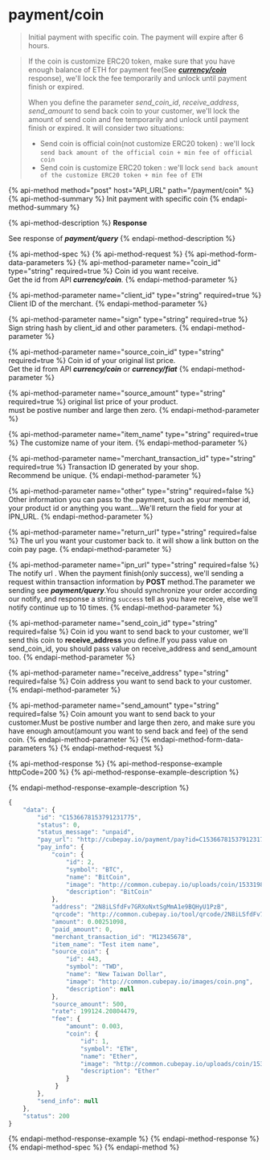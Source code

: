 # payment/coin

> Initial payment with specific coin. The payment will expire after 6 hours.

> If the coin is customize ERC20 token, make sure that you have enough balance of ETH for payment fee\(See [_**currency/coin**_](coin.md) response\), we'll lock the fee temporarily and unlock until payment finish or expired.
>
> When you define the parameter _send\_coin\_id_, _receive\_address_, _send\_amount_ to send back coin to your customer, we'll lock the amount of send coin and fee temporarily and unlock until payment finish or expired. It will consider two situations:
>
> * Send coin is official coin\(not customize ERC20 token\) : we'll lock  `send back amount of the official coin + min fee of official coin`
> * Send coin is customize ERC20 token : we'll lock `send back amount of the customize ERC20 token + min fee of ETH`

{% api-method method="post" host="API\_URL" path="/payment/coin" %}
{% api-method-summary %}
Init payment with specific coin
{% endapi-method-summary %}

{% api-method-description %}
**Response**  
  
See response of _**payment/query**_ 
{% endapi-method-description %}

{% api-method-spec %}
{% api-method-request %}
{% api-method-form-data-parameters %}
{% api-method-parameter name="coin\_id" type="string" required=true %}
Coin id you want receive.  
Get the id from API _**currency/coin**_.
{% endapi-method-parameter %}

{% api-method-parameter name="client\_id" type="string" required=true %}
Client ID of the merchant.
{% endapi-method-parameter %}

{% api-method-parameter name="sign" type="string" required=true %}
Sign string hash by client\_id and other parameters.
{% endapi-method-parameter %}

{% api-method-parameter name="source\_coin\_id" type="string" required=true %}
Coin id of your original list price.  
Get the id from API _**currency/coin**_ or _**currency/fiat**_
{% endapi-method-parameter %}

{% api-method-parameter name="source\_amount" type="string" required=true %}
original list price of your product.  
must be postive number and large then zero.
{% endapi-method-parameter %}

{% api-method-parameter name="item\_name" type="string" required=true %}
The customize name of your item.
{% endapi-method-parameter %}

{% api-method-parameter name="merchant\_transaction\_id" type="string" required=true %}
Transaction ID generated by your shop.  
Recommend be unique.
{% endapi-method-parameter %}

{% api-method-parameter name="other" type="string" required=false %}
Other information you can pass to the payment, such as your member id, your product id or anything you want....We'll return the field for your at IPN\_URL.
{% endapi-method-parameter %}

{% api-method-parameter name="return\_url" type="string" required=false %}
The url you want your customer back to. it will show a link button on the coin pay page.
{% endapi-method-parameter %}

{% api-method-parameter name="ipn\_url" type="string" required=false %}
The notify url . When the payment finish\(only success\), we'll sending a request within transaction information by **POST** method.The parameter we sending see _**payment/query**_.You should synchronize your order according our notify, and response a string `success` tell as you have receive, else we'll notify continue up to 10 times.
{% endapi-method-parameter %}

{% api-method-parameter name="send\_coin\_id" type="string" required=false %}
Coin id you want to send back to your customer, we'll send this coin to **receive\_address** you define.If you pass value on send\_coin\_id, you should pass value on receive\_address and send\_amount too.
{% endapi-method-parameter %}

{% api-method-parameter name="receive\_address" type="string" required=false %}
Coin address you want to send back to your customer.
{% endapi-method-parameter %}

{% api-method-parameter name="send\_amount" type="string" required=false %}
Coin amount you want to send back to your customer.Must be postive number and large then zero, and make sure you have enough amout\(amount you want to send back and fee\) of the send coin.
{% endapi-method-parameter %}
{% endapi-method-form-data-parameters %}
{% endapi-method-request %}

{% api-method-response %}
{% api-method-response-example httpCode=200 %}
{% api-method-response-example-description %}

{% endapi-method-response-example-description %}

```javascript
{
    "data": {
        "id": "C1536678153791231775",
        "status": 0,
        "status_message": "unpaid",
        "pay_url": "http://cubepay.io/payment/pay?id=C1536678153791231775",
        "pay_info": {
            "coin": {
                "id": 2,
                "symbol": "BTC",
                "name": "BitCoin",
                "image": "http://common.cubepay.io/uploads/coin/1533198036.png",
                "description": "BitCoin"
            },
            "address": "2N8iLSfdFv7GRXoNxtSgMmA1e9BQHyU1PzB",
            "qrcode": "http://common.cubepay.io/tool/qrcode/2N8iLSfdFv7GRXoNxtSgMmA1e9BQHyU1PzB.png",
            "amount": 0.00251098,
            "paid_amount": 0,
            "merchant_transaction_id": "M12345678",
            "item_name": "Test item name",
            "source_coin": {
                "id": 443,
                "symbol": "TWD",
                "name": "New Taiwan Dollar",
                "image": "http://common.cubepay.io/images/coin.png",
                "description": null
            },
            "source_amount": 500,
            "rate": 199124.20804479,
            "fee": {
                "amount": 0.003,
                "coin": {
                    "id": 1,
                    "symbol": "ETH",
                    "name": "Ether",
                    "image": "http://common.cubepay.io/uploads/coin/1533198049.png",
                    "description": "Ether"
                }
             }
        },
        "send_info": null
    },
    "status": 200
}
```
{% endapi-method-response-example %}
{% endapi-method-response %}
{% endapi-method-spec %}
{% endapi-method %}

